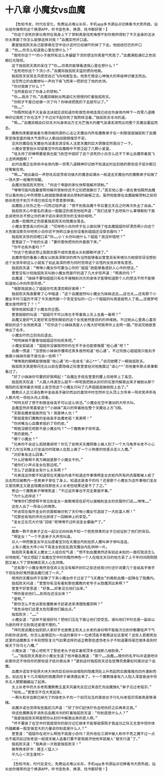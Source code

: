 # 十八章 小魔女vs血魔
        【告知书友，时代在变化，免费站点难以长存，手机app多书源站点切换看书大势所趋，站长给你推荐的这个换源APP，听书音色多、换源、找书都好使！】
       “你这个该死的家伙竟然在我身上下了禁制真是找死咦想不到你竟然得到了不灭金身的法诀你太卑鄙了你怎么能够这样对我？”血魔突然开口道。
       要是独孤败天自己能够悬在空中估计这时已经被吓的掉了下去。他结结巴巴的开口道：“你……你怎么知道我心里在想什么？”
       “我呸你这个**的小子居然有这么多龌龊下流的想法你真是气死我了。”血魔满脸通红之色双眼红光隐现。
       这下独孤败天真的呆住了“你……你真的能够看透我心里在想什么？”
       “去死吧你这个下流小子。”血魔将独孤败天猛的掼向地面。
       独孤败天双耳生风感觉自己飞向地面坠去。他急忙稳定心神强大的帝级神识催法而出。
       当空而立的血魔惨叫一声向下疾飞而来一把抓住了他的衣领。
       “你对我做了什么？”
       “当然是启动了你身上的禁制。”
       “你……我杀了你。”血魔双眼射出两道红光恨恨的盯着独孤败天。
       “你刚才不是已经做一次了吗？你继续把我扔下去就可以了。”
       “你……”
       “你既然知道不灭金身法诀就应该知道你和我性命相连我已经在你身体内种下一百零八道精神印记我死了你也活不了不过对不起你死了我照样活着。”独孤败天冷冷的道。
       “啊……”血魔双眼血红仰天大叫身体出万丈光芒强大的魔气汹涌澎湃而出向整个天魔谷蔓延而去。
       魔教向来都是强者为尊同根同源的心法让天魔谷内所有魔教弟子在一刹那就就捕捉到了血魔那至强至盛的强大气息所以人都战战兢兢惶恐不安。
       滔天的魔焰在天魔谷内汹涌澎湃没有人注意天魔的巨大铜像突然晃动了一下。
       小魔女萱萱抬头仰望着空中的血魔眼中不禁泛起了几颗小星星。
       “哇太帅了好棒啊要是我也能飞到空中就好了这个该死的小白怎么还不下来让血魔带着我飞上去转两圈啊！”
       此时血魔正在拼命冲击体内那一百零八道精神印记她不知道此时此刻她的那些徒子徒孙都已经匍匐在地。
       “啊……”她出最后一声怒吼后徒劳收功强大的魔息如潮水一般退去天魔谷内的魔教弟子如做了一场大梦一般蓦然惊醒。
       血魔对独孤败天怒叱：“你这个卑鄙的家伙快帮我解开禁制。”
       “嘿嘿可能吗我要是帮你解开禁制你还不立刻把我撕烂了。”其实他心里一直在害怕既然血魔可以看到他心中所想那么她就能够直接读出禁制的破解之法。虽然他能够在血魔破解禁制之前将她杀死但不到万不得已他实在不愿意那样做。
       血魔脸上忧伤之色一闪而过轻声道：“想不到我血魔千年后重见天日之时再次失去了自由。”
       独孤败天心中莫名的涌出一股酸涩的感觉他轻声道：“我们还是下去吧有什么事情都到下面去说吧你总不想让你的弟子徒孙来欣赏你的玉体妙相吧。”
       血魔一脸黯然之色提着独孤败天向隐魔谷落去。
       小魔女萱萱高兴的叫道：“哎呀死小白你终于在上面玩够了哇血魔姐姐你好漂亮啊小白这个大色狼没欺负你吧死小白你还不快转过身去你没看到姐姐还没穿衣服吗？”
       独孤败天惊的目瞪口呆“你……小丫头你叫她什么？姐姐？我没听错吧？”
       萱萱敲了一下他的头道：“要你管快把你的外套脱下来。”
       “你不也有外套吗？”
       “你这个色狼还想让我脱衣服不成你真是从头到脚都坏透了。”
       血魔奇怪的看着小魔女以她高深默测的修为当然能够看出萱萱具有帝境功力她很惊讶没想到这个女孩年龄这么小就有了如此高深的修为同时觉得这个古怪的女孩非常有意思。
       独孤败天道：“嘿嘿小魔女你可要当心你的‘姐姐’她能够看透别人心中的想法。”
       萱萱没有计较独孤败天叫她小魔女而是吓的退了几大步惊声道：“啊真的吗？”
       血魔道：“妹妹不要怕姐姐只有右手接触到对方的身体才能够知道那个人的想法不然不能够知道他心中的所思所想。”
       “哦那我就放心了姐姐你可真漂亮啊好美啊！”
       独孤败天简直要晕了心中暗道：“这个血魔居然叫小魔女为妹妹这这……这也太……还有那个小魔女平时刁蛮的不得了今天居然跟一个乖宝宝似的一口一个姐姐的叫真是甜死人了我……没做梦吧魔女居然转性了？！”
       很快他就知道了小魔女的企图。
       萱萱甜甜的叫道：“姐姐可不可以用左手带着我上天上去看一看啊？”
       血魔又是好气又是好笑没想到眼前的这个女孩居然是目的的恭维她。不过她从心里真心喜欢眼前的这个女孩她笑道：“哎你这个小妹妹真是人小鬼大好吧我带你上去转一圈。”但说完她故意伸出了右手。
       小魔女吓的立刻向后退去。
       “呵呵妹妹不要害怕姐姐逗你玩呢来把。”
       小魔女狐疑道：“姐姐你没骗我吧你的左手不会也能够施展‘他心通’吧？”
       血魔一愣道：“没想到小妹妹你懂得还真多居然知道‘他心通’。不过你放心姐姐我只能右手施展小妹妹你是不是也会一些啊？”
       “嘿嘿我的眼睛能够施展‘他心通’的一些皮毛‘读心**’。”说完她瞟了一眼独孤败天。
       独孤败天真是郁闷无比以前在雾隐峰之际萱萱曾经对他施展过‘读心**’将他童年那点臭事都看过了。
       “好了小妹妹你可要抓好我啊起！”血魔左手揽在萱萱的腰上将她带上了高空。
       独孤败天叹道：“人跟人待遇怎么就不一样呢我把她从封印的石室内解救出来才被她从那个塌陷的石室拎着衣领提上高空但这个小魔女只叫了几声姐姐就被她抱上去了。”
       魔教众人正沉浸在教中圣级高手破印而出的喜悦中时忽然听见头顶上方传来一阵欢笑声所有人都大吃一惊抬头向上观看。
       “呵呵太好了想不到做圣级高手可以这么快活。”小魔女在空中激动的大呼大叫。
       血魔显然非常喜爱这个“小妹妹”高兴的带着她在整个天魔谷上方飞翔。
       “天那血魔老祖居然在飞！简直神人也！”
       “那就是我们魔教的圣级高手血魔老祖？真美啊！”
       “你闭嘴当心血魔老祖扒了你的皮。”
       “啊我没眼花吧那不是小魔女吗？”一个魔教弟子惊呼道。
       “真的是她。”
       “哪个小魔女？”
       “兄弟你不会这么孤陋寡闻吧？你忘了前两天天魔铜像上被人刻了一个大乌龟李长老不小心骂了几句当天晚上打坐运功时就被人在脸上画了一个小狗害的他差点走火入魔。”
       “对好象有这么回事。”
       “什么好像啊千真万确就是那个小魔女干的。”
       “嘘你们小声点圣女在那边呢。”
       “怎么了这跟圣女有什么关系啊？”
       “兄弟连这你都不知道现在天魔谷内谁不知道这件事情啊圣女衣柜内所有的衣服都被人偷了出去而后被教内一些男弟子穿在了身上。知道这是谁干的吗？还是那个小魔女为这件事咱们圣女又是找教主又是去隐魔谷找那些太上长老但结果还是不了了之。”
       旁边一个魔教弟子嘿嘿笑道：“不过这件事也不完全算是坏事。”
       “为什么这样说？”
       “嘿嘿你们想想啊平常见到圣女一面都难现在却可以接触到圣女的衣服你们说……嘿嘿……”
       这些人出了一阵会心的微笑。
       “听说现在每件圣女的衣服都被炒到了天价唉小魔女可造就了一大批富人啊！”
       “哎那些有钱的师兄也获得了一回精神上的享受。”
       “圣女正在花大价钱‘回收’呢嘿嘿不过听说圣女要破产了。”
       ……
       魔教一群不良弟子正在一起议论纷纷孰不知一个脸色铁青的女子已经站到了他们的背后。
       “啊圣女！”一个不良弟子大声惊叫道。
       众人一哄而散圣女华云仙提着宝剑在天魔谷内到处抓人魔叫弟子惨叫连连。
       上有小魔女大呼小叫下有圣女到处乱跑天魔谷内乱哄哄一片。
       独孤败天看着天上魔女二人组合叹气道：“想不到血魔竟然还有如此未知的一面哎我该怎么对待她呢。”他又想起了血魔在空中时的黯然神色一个人在暗无天日的地方呆了上千年时间刚刚脱困又被人下了禁制确实另人心生同情。
       “还有那个小魔女竟然背信弃义在没有解开封印之前还给我讨价还价说要几个圣级高手做手下现在到好竟然跟血魔打成了一片。”
       喧闹的天魔谷终于安静了下来小魔女终于过足了“飞天魔女”的瘾和血魔一起降在了隐魔内。
       独孤败天问道：“萱萱你有没有看到那些魔教的老爷子从隐魔洞出来啊？”
       萱萱不好意思道：“好象……好象没见他们出来。”
       “啊你是说他们……到现在还没出来？”
       “是啊。”
       “那你怎么不告诉那些魔教弟子赶紧进来清理隐魔洞啊？”
       “我告诉他们这里太危险要他们躲远点。”
       独孤败天：“……”
       小魔女道：“这样不是很好吗？把他们压在下面让他们受受苦。谁叫他们平时总是一副自以为是的样子见到我还爱理不理的。”
       “拜托我说魔女姑奶奶人家好歹也是教主和太上长老的身份啊不能每次见到你都要低声下气的和你说话吧。你怎么能够因为一句话的事将十一位绝顶高手都葬送在这里呢？这些人若都死在这里的话魔教五十年别想恢复元气如果这样的话正教那些虚伪老头子不知道要将尾巴翘多高到时候天下将乌七八糟。”
       小魔女道：“放心吧死不了那些老头子结实着呢顶多也就断几根肋骨。”
       “……”独孤败天真是对小魔女无语了他冲着血魔道：“那个……血魔……哦你的名字叫许诺是吧许前辈你还不快将你的那些徒子徒孙救出来？”直到这时独孤败天还在犹豫究竟要如何面对这个血魔。
       血魔许诺双手轻扬大块大块的巨石纷纷自塌陷的隐魔洞处上升而起而后轰隆隆向四外激射而去。如此往复十几次塌陷的隐魔洞终于被清理出来了。十一个魔教强者有六人陷入深度昏迷中另外五人颤颤巍巍站了起来。
       太上长老中的大长老和魔教教主盖天风最先反应过来连忙向血魔施礼“弟子见过老祖宗。”
       “哈哈……”萱萱忍不住大笑起来。
       一群头和牙齿都已掉光了的级老头子向一个如花似玉的美丽女子行礼叫老祖宗场面真是够滑稽。
       血魔许诺也觉得有些尴尬沉声道：“好了你们赶快疗伤去吧伤好之后再来见我。”
       待这些魔教高手消失后血魔冷冷的盯着独孤败天道：“你到底是什么人？”
       “我是独孤败天啊是把你从封印中解救出来的恩人啊。”
       “哼不要装了在空中时我就现你的部分记忆根本不能够窥探刚才我运功之际又无意中现你体内蕴藏着一股至强至大的力量说你到底是什么人？”
       萱萱道：“姐姐你在说什么啊他不就是小白吗？另外他在江湖中被人称作不死之魔不过一点也不威风如过街老鼠一般成天被人追着打要不是我接济他他早就被人‘替天行道’了。”
       独孤败天道：“我再说一次我是独孤败天！”
       推荐两本好书：猪王＜猛人＞
       平凡心＜天生废材＞
       ...
       【告知书友，时代在变化，免费站点难以长存，手机app多书源站点切换看书大势所趋，站长给你推荐的这个换源APP，听书音色多、换源、找书都好使！】